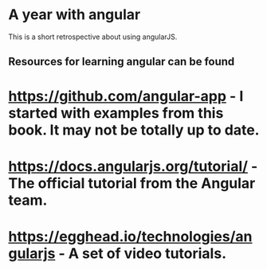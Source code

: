 A year with angular
===================

This is a short retrospective about using angularJS.

Resources for learning angular can be found
--------------------------------------------

# https://github.com/angular-app - I started with examples from this book. It may not be totally up to date.
# https://docs.angularjs.org/tutorial/ - The official tutorial from the Angular team.
# https://egghead.io/technologies/angularjs - A set of video tutorials.
